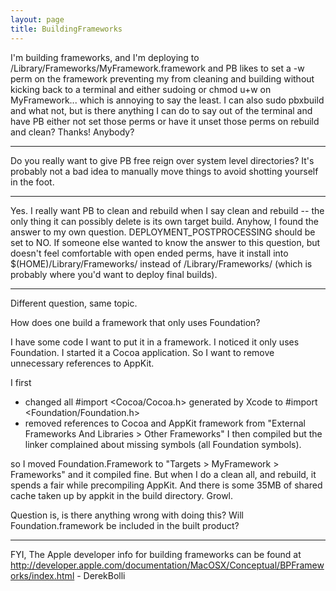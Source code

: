 ```yaml
---
layout: page
title: BuildingFrameworks
---
```


I'm building frameworks, and I'm deploying to /Library/Frameworks/MyFramework.framework and PB likes to set a -w perm on the framework preventing my from cleaning and building without kicking back to a terminal and either sudoing or chmod u+w on MyFramework... which is annoying to say the least.  I can also sudo pbxbuild and what not, but is there anything I can do to say out of the terminal and have PB either not set those perms or have it unset those perms on rebuild and clean?  Thanks!  Anybody?

----

Do you really want to give PB free reign over system level directories? It's probably not a bad idea to manually move things to avoid shotting yourself in the foot.

----

Yes.  I really want PB to clean and rebuild when I say clean and rebuild -- the only thing it can possibly delete is its own target build.  Anyhow, I found the answer to my own question.  DEPLOYMENT_POSTPROCESSING should be set to NO.  If someone else wanted to know the answer to this question, but doesn't feel comfortable with open ended perms, have it install into $(HOME)/Library/Frameworks/ instead of /Library/Frameworks/ (which is probably where you'd want to deploy final builds).

----

Different question, same topic.

How does one build a framework that only uses Foundation?

I have some code I want to put it in a framework. I noticed it only uses Foundation. I started it a Cocoa application. So I want to remove unnecessary references to AppKit.

I first
* changed all #import <Cocoa/Cocoa.h> generated by Xcode to  #import <Foundation/Foundation.h>
* removed references to Cocoa and AppKit framework from "External Frameworks And Libraries > Other Frameworks"
I then compiled but the linker complained about missing symbols (all Foundation symbols).

so I moved Foundation.Framework to "Targets > MyFramework > Frameworks" and it compiled fine.
But when I do a clean all, and rebuild, it spends a fair while precompiling AppKit. And there is some 35MB of shared cache taken up by appkit in the build directory. Growl. 

Question is, is there anything wrong with doing this? Will Foundation.framework be included in the built product?

----

FYI, The Apple developer info for building frameworks can be found at http://developer.apple.com/documentation/MacOSX/Conceptual/BPFrameworks/index.html - DerekBolli

